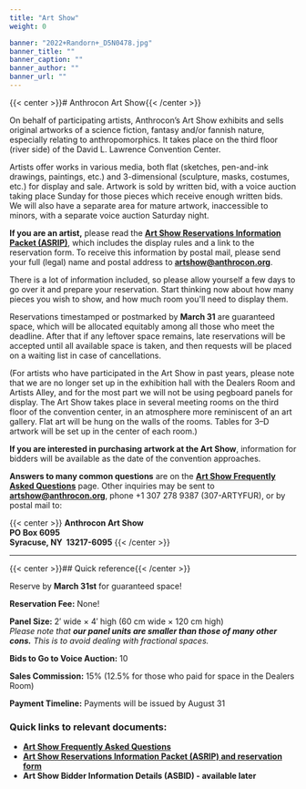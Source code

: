 ```yaml
---
title: "Art Show"
weight: 0

banner: "2022+Randorn+_D5N0478.jpg"
banner_title: ""
banner_caption: ""
banner_author: ""
banner_url: ""
---
```


{{< center >}}# Anthrocon Art Show{{< /center >}}

On behalf of participating artists, Anthrocon’s Art Show exhibits and sells original artworks of a science fiction, fantasy and/or fannish nature, especially relating to anthropomorphics. It takes place on the third floor (river side) of the David L. Lawrence Convention Center.

Artists offer works in various media, both flat (sketches, pen-and-ink drawings, paintings, etc.) and 3-dimensional (sculpture, masks, costumes, etc.) for display and sale. Artwork is sold by written bid, with a voice auction taking place Sunday for those pieces which receive enough written bids. We will also have a separate area for mature artwork, inaccessible to minors, with a separate voice auction Saturday night.

**If you are an artist,** please read the [**Art Show Reservations Information Packet (ASRIP)**](https://www.anthrocon.org/artshow/artist-info/), which includes the display rules and a link to the reservation form. To receive this information by postal mail, please send your full (legal) name and postal address to [**artshow@anthrocon.org**](mailto:artshow@anthrocon.org).

There is a lot of information included, so please allow yourself a few days to go over it and prepare your reservation. Start thinking now about how many pieces you wish to show, and how much room you'll need to display them.

Reservations timestamped or postmarked by **March 31** are guaranteed space, which will be allocated equitably among all those who meet the deadline. After that if any leftover space remains, late reservations will be accepted until all available space is taken, and then requests will be placed on a waiting list in case of cancellations.

(For artists who have participated in the Art Show in past years, please note that we are no longer set up in the exhibition hall with the Dealers Room and Artists Alley, and for the most part we will not be using pegboard panels for display. The Art Show takes place in several meeting rooms on the third floor of the convention center, in an atmosphere more reminiscent of an art gallery. Flat art will be hung on the walls of the rooms. Tables for 3–D artwork will be set up in the center of each room.)

**If you are interested in purchasing artwork at the Art Show**, information for bidders will be available as the date of the convention approaches.

**Answers to many common questions** are on the [**Art Show Frequently Asked Questions**](/faq/artshow) page. Other inquiries may be sent to [**artshow@anthrocon.org**](mailto:artshow@anthrocon.org), phone +1 307 278 9387 (307-ARTYFUR), or by postal mail to:

{{< center >}}
**Anthrocon Art Show**<br>
**PO Box 6095**<br>
**Syracuse, NY &nbsp;13217-6095**
{{< /center >}}

***

{{< center >}}## Quick reference{{< /center >}}

Reserve by **March 31st** for guaranteed space!

**Reservation Fee:** None!

**Panel Size:** 2′ wide × 4′ high (60 cm wide × 120 cm high)<br>
*Please note that* ***our panel units are smaller than those of many other cons.*** *This is to avoid dealing with fractional spaces.*

**Bids to Go to Voice Auction:** 10

**Sales Commission:** 15% (12.5% for those who paid for space in the Dealers Room)

**Payment Timeline:** Payments will be issued by August 31

### Quick links to relevant documents:

- [**Art Show Frequently Asked Questions**](https://www.anthrocon.org/faq/artshow)
- [**Art Show Reservations Information Packet (ASRIP) and reservation form**](https://www.anthrocon.org/artshow/artist-info/)
- **Art Show Bidder Information Details (ASBID) - available later**
